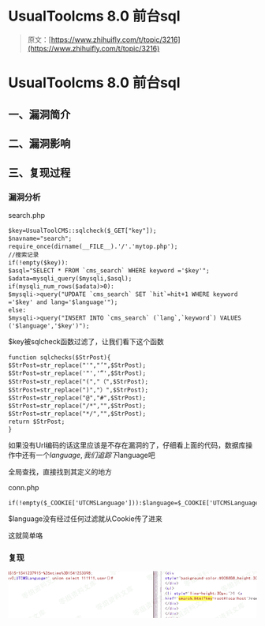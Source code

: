 # UsualToolcms 8.0 前台sql

> 原文：[https://www.zhihuifly.com/t/topic/3216](https://www.zhihuifly.com/t/topic/3216)

# UsualToolcms 8.0 前台sql

## 一、漏洞简介

## 二、漏洞影响

## 三、复现过程

### 漏洞分析

search.php

```
$key=UsualToolCMS::sqlcheck($_GET["key"]);
$navname="search";
require_once(dirname(__FILE__).'/'.'mytop.php');
//搜索记录
if(!empty($key)):
$asql="SELECT * FROM `cms_search` WHERE keyword ='$key'";
$adata=mysqli_query($mysqli,$asql);
if(mysqli_num_rows($adata)>0):
$mysqli->query("UPDATE `cms_search` SET `hit`=hit+1 WHERE keyword ='$key' and lang='$language'");
else:
$mysqli->query("INSERT INTO `cms_search` (`lang`,`keyword`) VALUES ('$language','$key')"); 
```

$key被sqlcheck函数过滤了，让我们看下这个函数

```
function sqlchecks($StrPost){
$StrPost=str_replace("'","’",$StrPost);
$StrPost=str_replace('"','“',$StrPost);
$StrPost=str_replace("(","（",$StrPost);
$StrPost=str_replace(")","）",$StrPost);
$StrPost=str_replace("@","#",$StrPost);
$StrPost=str_replace("/*","",$StrPost);
$StrPost=str_replace("*/","",$StrPost);
return $StrPost;
} 
```

如果没有Url编码的话这里应该是不存在漏洞的了，仔细看上面的代码，数据库操作中还有一个$language,我们追踪下$language吧

全局查找，直接找到其定义的地方

conn.php

```
if(!empty($_COOKIE['UTCMSLanguage'])):$language=$_COOKIE['UTCMSLanguage'];else:$language=$indexlanguage;endif; 
```

$language没有经过任何过滤就从Cookie传了进来

这就简单咯

### 复现

![image](img/fbe5db5199ac4b9d00f7db82bda7bd01.png)